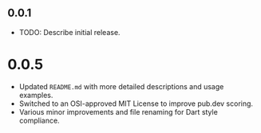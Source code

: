 ## 0.0.1

* TODO: Describe initial release.


# 0.0.5

- Updated `README.md` with more detailed descriptions and usage examples.
- Switched to an OSI-approved MIT License to improve pub.dev scoring.
- Various minor improvements and file renaming for Dart style compliance.